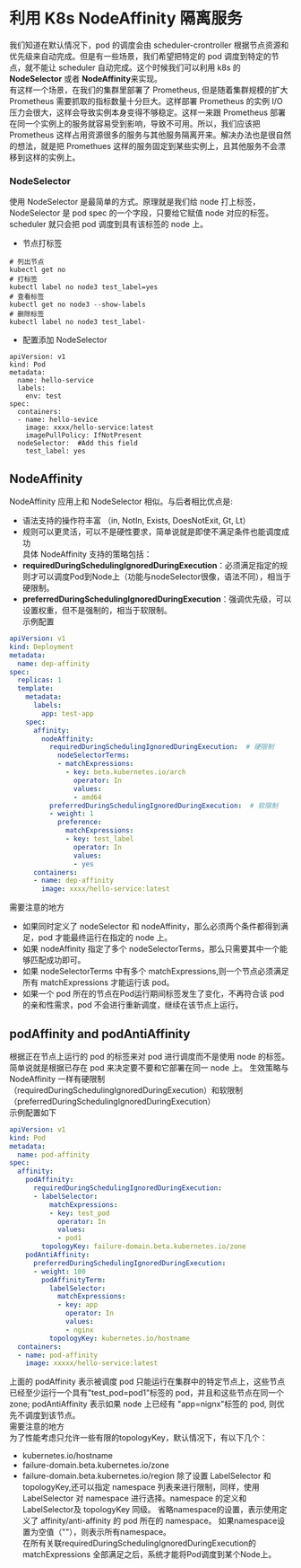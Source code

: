 # 利用 K8s NodeAffinity 隔离服务


我们知道在默认情况下，pod 的调度会由 scheduler-crontroller 根据节点资源和优先级来自动完成。但是有一些场景，我们希望把特定的 pod 调度到特定的节点，就不能让 scheduler 自动完成。这个时候我们可以利用 k8s 的 **NodeSelector** 或者 **NodeAffinity**来实现。  
有这样一个场景，在我们的集群里部署了 Prometheus, 但是随着集群规模的扩大 Prometheus 需要抓取的指标数量十分巨大。这样部署 Prometheus 的实例 I/O 压力会很大，这样会导致实例本身变得不够稳定。这样一来跟 Prometheus 部署在同一个实例上的服务就容易受到影响，导致不可用。所以，我们应该把 Prometheus 这样占用资源很多的服务与其他服务隔离开来。解决办法也是很自然的想法，就是把 Promethues 这样的服务固定到某些实例上，且其他服务不会漂移到这样的实例上。

### NodeSelector  
使用 NodeSelector 是最简单的方式。原理就是我们给 node 打上标签，NodeSelector 是 pod spec 的一个字段，只要给它赋值 node 对应的标签。scheduler 就只会把 pod 调度到具有该标签的 node 上。
* 节点打标签
```
# 列出节点
kubectl get no
# 打标签
kubectl label no node3 test_label=yes
# 查看标签
kubectl get no node3 --show-labels
# 删除标签
kubectl label no node3 test_label-
```

* 配置添加 NodeSelector   
```
apiVersion: v1
kind: Pod
metadata:
  name: hello-service
  labels:
    env: test
spec:
  containers:
  - name: hello-sevice
    image: xxxx/hello-service:latest
    imagePullPolicy: IfNotPresent
  nodeSelector:  #Add this field
    test_label: yes
```
## NodeAffinity
NodeAffinity 应用上和 NodeSelector 相似。与后者相比优点是:
* 语法支持的操作符丰富 （in, NotIn, Exists, DoesNotExit, Gt, Lt）  
* 规则可以更灵活，可以不是硬性要求，简单说就是即使不满足条件也能调度成功  
具体 NodeAffinity 支持的策略包括：  
* **requiredDuringSchedulingIgnoredDuringExecution**：必须满足指定的规则才可以调度Pod到Node上（功能与nodeSelector很像，语法不同），相当于硬限制。
* **preferredDuringSchedulingIgnoredDuringExecution**：强调优先级，可以设置权重，但不是强制的，相当于软限制。  
示例配置  
```yml
apiVersion: v1
kind: Deployment
metadata:
  name: dep-affinity
spec:
  replicas: 1
  template:
    metadata:
      labels:
        app: test-app
    spec: 
      affinity:
        nodeAffinity:
          requiredDuringSchedulingIgnoredDuringExecution:  # 硬限制
            nodeSelectorTerms:
            - matchExpressions:
              - key: beta.kubernetes.io/arch
                operator: In
                values:
                - amd64
          preferredDuringSchedulingIgnoredDuringExecution:  # 软限制
          - weight: 1
            preference:
              matchExpressions:
              - key: test_label
                operator: In
                values:
                - yes
      containers:
      - name: dep-affinity
        image: xxxx/hello-service:latest
```
需要注意的地方  
* 如果同时定义了 nodeSelector 和 nodeAffinity，那么必须两个条件都得到满足，pod 才能最终运行在指定的 node 上。
* 如果 nodeAffinity 指定了多个 nodeSelectorTerms，那么只需要其中一个能够匹配成功即可。
* 如果 nodeSelectorTerms 中有多个 matchExpressions,则一个节点必须满足所有 matchExpressions 才能运行该 pod。
* 如果一个 pod 所在的节点在Pod运行期间标签发生了变化，不再符合该 pod 的亲和性需求，pod 不会进行重新调度，继续在该节点上运行。

## podAffinity and podAntiAffinity  
根据正在节点上运行的 pod 的标签来对 pod 进行调度而不是使用 node 的标签。简单说就是根据已存在 pod 来决定要不要和它部署在同一 node 上。 生效策略与 NodeAffinity 一样有硬限制（requiredDuringSchedulingIgnoredDuringExecution）和软限制（preferredDuringSchedulingIgnoredDuringExecution）  
示例配置如下  
```yml
apiVersion: v1
kind: Pod
metadata:
  name: pod-affinity
spec:
  affinity:
    podAffinity:
      requiredDuringSchedulingIgnoredDuringExecution:
      - labelSelector:
          matchExpressions:
          - key: test_pod
            operator: In
            values:
            - pod1
        topologyKey: failure-domain.beta.kubernetes.io/zone
    podAntiAffinity:
      preferredDuringSchedulingIgnoredDuringExecution:
      - weight: 100
        podAffinityTerm:
          labelSelector:
            matchExpressions:
            - key: app
              operator: In
              values:
              - nginx
          topologyKey: kubernetes.io/hostname
  containers:
  - name: pod-affinity
    image: xxxxx/hello-service:latest
```
上面的 podAffinity 表示被调度 pod 只能运行在集群中的特定节点上，这些节点已经至少运行一个具有"test_pod=pod1"标签的 pod，并且和这些节点在同一个 zone;
podAntiAffinity 表示如果 node 上已经有 "app=nignx"标签的 pod, 则优先不调度到该节点。  
需要注意的地方   
为了性能考虑只允许一些有限的topologyKey，默认情况下，有以下几个：  
* kubernetes.io/hostname
* failure-domain.beta.kubernetes.io/zone
* failure-domain.beta.kubernetes.io/region
除了设置 LabelSelector 和 topologyKey,还可以指定 namespace 列表来进行限制，同样，使用 LabelSelector 对 namespace 进行选择。namespace 的定义和LabelSelector及 topologyKey 同级。 省略namespace的设置，表示使用定义了 affinity/anti-affinity 的 pod 所在的 namespace。 如果namespace设置为空值（""），则表示所有namespace。    
在所有关联requiredDuringSchedulingIgnoredDuringExecution的matchExpressions 全部满足之后，系统才能将Pod调度到某个Node上。  




